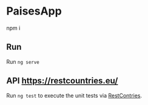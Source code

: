 # PaisesApp

npm i

## Run

Run `ng serve`

## API https://restcountries.eu/

Run `ng test` to execute the unit tests via [RestContries](https://restcountries.eu/).
